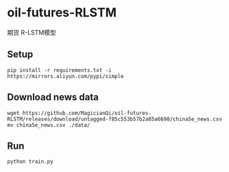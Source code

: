# oil-futures-RLSTM

期货 R-LSTM模型

## Setup

    pip install -r requirements.txt -i https://mirrors.aliyun.com/pypi/simple

## Download news data

    wget https://github.com/MagicianQi/oil-futures-RLSTM/releases/download/untagged-f85c553b57b2a85a6698/china5e_news.csv
    mv china5e_news.csv ./data/

## Run

    python train.py
